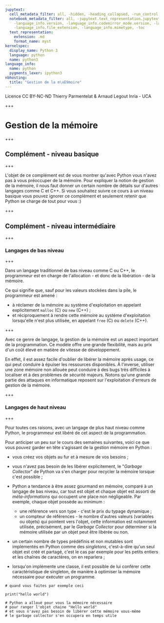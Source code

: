```yaml
---
jupytext:
  cell_metadata_filter: all, -hidden, -heading_collapsed, -run_control, -trusted
  notebook_metadata_filter: all, -jupytext.text_representation.jupytext_version, -jupytext.text_representation.format_version,
    -language_info.version, -language_info.codemirror_mode.version, -language_info.codemirror_mode,
    -language_info.file_extension, -language_info.mimetype, -toc
  text_representation:
    extension: .md
    format_name: myst
kernelspec:
  display_name: Python 3
  language: python
  name: python3
language_info:
  name: python
  pygments_lexer: ipython3
nbhosting:
  title: "Gestion de la m\xE9moire"
---
```


<div class="licence">
<span>Licence CC BY-NC-ND</span>
<span>Thierry Parmentelat &amp; Arnaud Legout</span>
<span>Inria - UCA</span>
</div>

+++

# Gestion de la mémoire

+++

## Complément - niveau basique

+++

L'objet de ce complément est de vous montrer qu'avec Python vous n'avez pas à vous préoccuper de la mémoire. Pour expliquer la notion de gestion de la mémoire, il nous faut donner un certain nombre de détails sur d'autres langages comme C et C++. Si vous souhaitez suivre ce cours à un niveau basique vous pouvez ignorer ce complément et seulement retenir que Python se charge de tout pour vous :)

+++

## Complément - niveau intermédiaire

+++

### Langages de bas niveau

+++

Dans un langage traditionnel de bas niveau comme C ou C++, le programmeur est en charge de l'allocation - et donc de la libération - de la mémoire.

Ce qui signifie que, sauf pour les valeurs stockées dans la pile, le programmeur est amené :

* à réclamer de la mémoire au système d'exploitation en appelant explicitement `malloc` (C) ou `new` (C++) ;
* et réciproquement à rendre cette mémoire au système d'exploitation lorsqu'elle n'est plus utilisée, en appelant `free` (C) ou `delete` (C++).

+++

Avec ce genre de langage, la gestion de la mémoire est un aspect important de la programmation. Ce modèle offre une grande flexibilité, mais au prix d'un coût élevé en matière de vitesse de développement.

En effet, il est assez facile d'oublier de libérer la mémoire après usage, ce qui peut conduire à épuiser les ressources disponibles. À l'inverse, utiliser une zone mémoire non allouée peut conduire à des bugs très difficiles à localiser et à des problèmes de sécurité majeurs. Notons qu'une grande partie des attaques en informatique reposent sur l'exploitation d'erreurs de gestion de la mémoire.

+++

### Langages de haut niveau

+++

Pour toutes ces raisons, avec un langage de plus haut niveau comme Python, le programmeur est libéré de cet aspect de la programmation.

Pour anticiper un peu sur le cours des semaines suivantes, voici ce que vous pouvez garder en tête s'agissant de la gestion mémoire en Python :

* vous créez vos objets au fur et à mesure de vos besoins ;

* vous n'avez pas besoin de les libérer explicitement, le "*Garbage Collector*" de Python va s'en charger pour recycler la mémoire lorsque c'est possible ;

* Python a tendance à être assez gourmand en mémoire, comparé à un langage de bas niveau, car tout est objet et chaque objet est assorti de *méta-informations* qui occupent une place non négligeable. Par exemple, chaque objet possède au minimum :
  * une référence vers son type - c'est le prix du typage dynamique ;
  * un compteur de références - le nombre d'autres valeurs (variables ou objets) qui pointent vers l'objet, cette information est notamment utilisée, précisément, par le *Garbage Collector* pour déterminer si la mémoire utilisée par un objet peut être libérée ou non.

* un certain nombre de types prédéfinis et non mutables sont implémentés en Python comme des *singletons*, c'est-à-dire qu'un seul objet est créé et partagé, c'est le cas par exemple pour les petits entiers et les chaînes de caractères, on en reparlera ;

* lorsqu'on implémente une classe, il est possible de lui conférer cette caractéristique de singleton, de manière à optimiser la mémoire nécessaire pour exécuter un programme.

```{code-cell} ipython3
# quand vous faites par exemple ceci

print("hello world")

# Python a alloué pour vous la mémoire nécessaire 
# pour ranger l'objet chaine "Hello world"
# et vous n'avez pas besoin de libérer cette mémoire vous-même
# le garbage collector s'en occupera en temps utile
```
